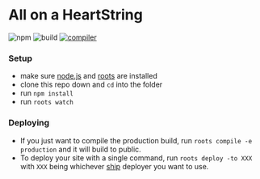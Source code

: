 # All on a HeartString
![npm](https://img.shields.io/badge/npm-2.14.3-blue.svg)
![build](https://img.shields.io/badge/build-in%20development-yellow.svg)
[![compiler](https://img.shields.io/badge/compiler-roots-blue.svg)](http://roots.cx/)

### Setup

- make sure [node.js](http://nodejs.org) and [roots](http://roots.cx) are installed
- clone this repo down and `cd` into the folder
- run `npm install`
- run `roots watch`

### Deploying

- If you just want to compile the production build, run `roots compile -e production` and it will build to public.
- To deploy your site with a single command, run `roots deploy -to XXX` with `XXX` being whichever [ship](https://github.com/carrot/ship#usage) deployer you want to use.
